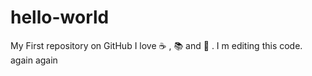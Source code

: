 # hello-world
My First repository on GitHub
I love :coffee: , :books: and :dancer: .
I m editing this code.
again
again
